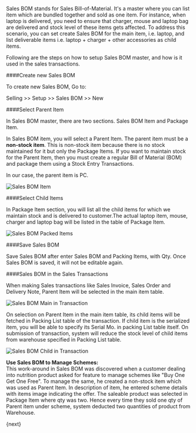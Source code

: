 Sales BOM stands for Sales Bill-of-Material. It's a master where you can list item which are bundled together and sold as one item. For instance, when laptop is delivered, you need to ensure that charger, mouse and laptop bag are delivered and stock level of these items gets affected. To address this scenario, you can set create Sales BOM for the main item, i.e. laptop, and list deliverable items i.e. laptop + charger + other accessories as child items.
  
Following are the steps on how to setup Sales BOM master, and how is it used in the sales transactions.

####Create new Sales BOM

To create new Sales BOM, Go to:

Selling >> Setup >> Sales BOM >> New

####Select Parent Item

In Sales BOM master, there are two sections. Sales BOM Item and Package Item.

In Sales BOM item, you will select a Parent Item. The parent item must be a <b>non-stock item</b>. This is non-stock item because there is no stock maintained for it but only the Package Items. If you want to maintain stock for the Parent Item, then you must create a regular Bill of Material (BOM) and package them using a Stock Entry Transactions.

In our case, the parent item is PC.

![Sales BOM Item](/assets/manual_erpnext_com/old_images/erpnext/sales_bom_item.png)

####Select Child Items

In Package Item section, you will list all the child items for which we maintain stock and is delivered to customer.The actual laptop item, mouse, charger and laptop bag will be listed in the table of Package Item.

![Sales BOM Packed Items](/assets/manual_erpnext_com/old_images/erpnext/sales_bom_packed_items.png)

####Save Sales BOM

Save Sales BOM after enter Sales BOM and Packing Items, with Qty. Once Sales BOM is saved, it will not be editable again.

####Sales BOM in the Sales Transactions

When making Sales transactions like Sales Invoice, Sales Order and Delivery Note, Parent Item will be selected in the main item table.

![Sales BOM Main in Transaction](/assets/manual_erpnext_com/old_images/erpnext/sales_bom_main_in_transaction.png)

On selection on Parent Item in the main item table, its child items will be fetched in Packing List table of the transaction. If child item is the serialized item, you will be able to specify its Serial Mo. in packing List table itself. On submission of transaction, system will reduce the stock level of child items from warehouse specified in Packing List table.

![Sales BOM Child in Transaction](/assets/manual_erpnext_com/old_images/erpnext/sales_bom_child_in_transaction.png)

<div class="well"><b>Use Sales BOM to Manage Schemes:</b>
<br>
This work-around in Sales BOM was discovered when a customer dealing into nutrition product asked for feature to manage schemes like "Buy One Get One Free". To manage the same, he created a non-stock item which was used as Parent Item. In description of item, he entered scheme details with items image indicating the offer. The saleable product was selected in Package Item where qty was two. Hence every time they sold one qty of Parent item under scheme, system deducted two quantities of product from Warehouse.</div>

{next}
